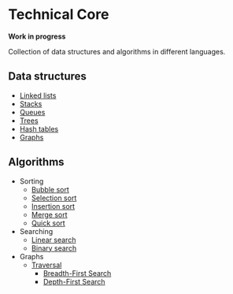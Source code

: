 # Technical Core

**Work in progress**

Collection of data structures and algorithms in different languages.

## Data structures
- [Linked lists](./data-structures/linked-lists/)
- [Stacks](./data-structures/stacks/)
- [Queues](./data-structures/queues/)
- [Trees](./data-structures/trees/)
- [Hash tables](./data-structures/hash-tables/)
- [Graphs](./data-structures/graphs/)

## Algorithms
- Sorting
    - [Bubble sort](./algorithms/bubble-sort)
    - [Selection sort](./algorithms/selection-sort)
    - [Insertion sort](./algorithms/insertion-sort)
    - [Merge sort](./algorithms/merge-sort)
    - [Quick sort](./algorithms/quick-sort)
- Searching
    - [Linear search](./algorithms/linear-search)
    - [Binary search](./algorithms/binary-search)
- Graphs
    - [Traversal](./algorithms/graphs/traversal)
        - [Breadth-First Search](./algorithms/graphs/traversal/BFS)
        - [Depth-First Search](./algorithms/graphs/traversal/DFS)
